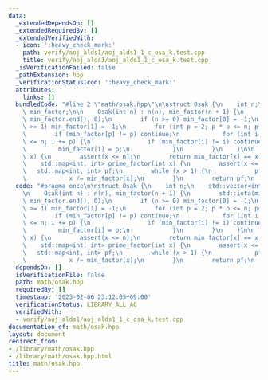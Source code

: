 ```yaml
---
data:
  _extendedDependsOn: []
  _extendedRequiredBy: []
  _extendedVerifiedWith:
  - icon: ':heavy_check_mark:'
    path: verify/aoj_alds1/aoj_alds1_1_c_osa_k.test.cpp
    title: verify/aoj_alds1/aoj_alds1_1_c_osa_k.test.cpp
  _isVerificationFailed: false
  _pathExtension: hpp
  _verificationStatusIcon: ':heavy_check_mark:'
  attributes:
    links: []
  bundledCode: "#line 2 \"math/osak.hpp\"\n\nstruct Osak {\n    int n;\n    std::vector<int>\
    \ min_factor;\n\n    Osak(int n) : n(n), min_factor(n + 1) {\n        std::iota(min_factor.begin(),\
    \ min_factor.end(), 0);\n        if (n >= 0) min_factor[0] = -1;\n        if (n\
    \ >= 1) min_factor[1] = -1;\n        for (int p = 2; p * p <= n; p++) {\n    \
    \        if (min_factor[p] != p) continue;\n            for (int i = p * p; i\
    \ <= n; i += p) {\n                if (min_factor[i] != i) continue;\n       \
    \         min_factor[i] = p;\n            }\n        }\n    }\n\n    bool is_prime(int\
    \ x) {\n        assert(x <= n);\n        return min_factor[x] == x;\n    }\n\n\
    \    std::map<int, int> prime_factor(int x) {\n        assert(x <= n);\n     \
    \   std::map<int, int> pf;\n        while (x > 1) {\n            pf[min_factor[x]]++;\n\
    \            x /= min_factor[x];\n        }\n        return pf;\n    }\n};\n"
  code: "#pragma once\n\nstruct Osak {\n    int n;\n    std::vector<int> min_factor;\n\
    \n    Osak(int n) : n(n), min_factor(n + 1) {\n        std::iota(min_factor.begin(),\
    \ min_factor.end(), 0);\n        if (n >= 0) min_factor[0] = -1;\n        if (n\
    \ >= 1) min_factor[1] = -1;\n        for (int p = 2; p * p <= n; p++) {\n    \
    \        if (min_factor[p] != p) continue;\n            for (int i = p * p; i\
    \ <= n; i += p) {\n                if (min_factor[i] != i) continue;\n       \
    \         min_factor[i] = p;\n            }\n        }\n    }\n\n    bool is_prime(int\
    \ x) {\n        assert(x <= n);\n        return min_factor[x] == x;\n    }\n\n\
    \    std::map<int, int> prime_factor(int x) {\n        assert(x <= n);\n     \
    \   std::map<int, int> pf;\n        while (x > 1) {\n            pf[min_factor[x]]++;\n\
    \            x /= min_factor[x];\n        }\n        return pf;\n    }\n};"
  dependsOn: []
  isVerificationFile: false
  path: math/osak.hpp
  requiredBy: []
  timestamp: '2023-02-06 23:12:05+09:00'
  verificationStatus: LIBRARY_ALL_AC
  verifiedWith:
  - verify/aoj_alds1/aoj_alds1_1_c_osa_k.test.cpp
documentation_of: math/osak.hpp
layout: document
redirect_from:
- /library/math/osak.hpp
- /library/math/osak.hpp.html
title: math/osak.hpp
---
```

